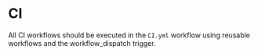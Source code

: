 # CI

All CI workflows should be executed in the `CI.yml` workflow using reusable workflows and the workflow_dispatch trigger.
